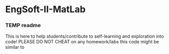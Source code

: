 # EngSoft-II-MatLab
### TEMP readme
This is here to help students/contribute to self-learning and exploration into code! 
PLEASE DO NOT CHEAT on any homework/labs this code might be similar to

